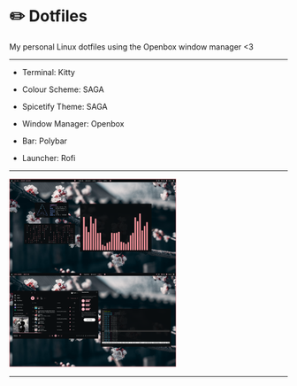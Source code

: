 # ✏️ Dotfiles
My personal Linux dotfiles using the Openbox window manager &lt;3
<hr>

- Terminal: Kitty

- Colour Scheme: SAGA

- Spicetify Theme: SAGA

- Window Manager: Openbox

- Bar: Polybar

- Launcher: Rofi
<hr>
<img src="https://raw.githubusercontent.com/SopheDev/Dotfiles/master/RICE.png" width="60%">
<hr>
